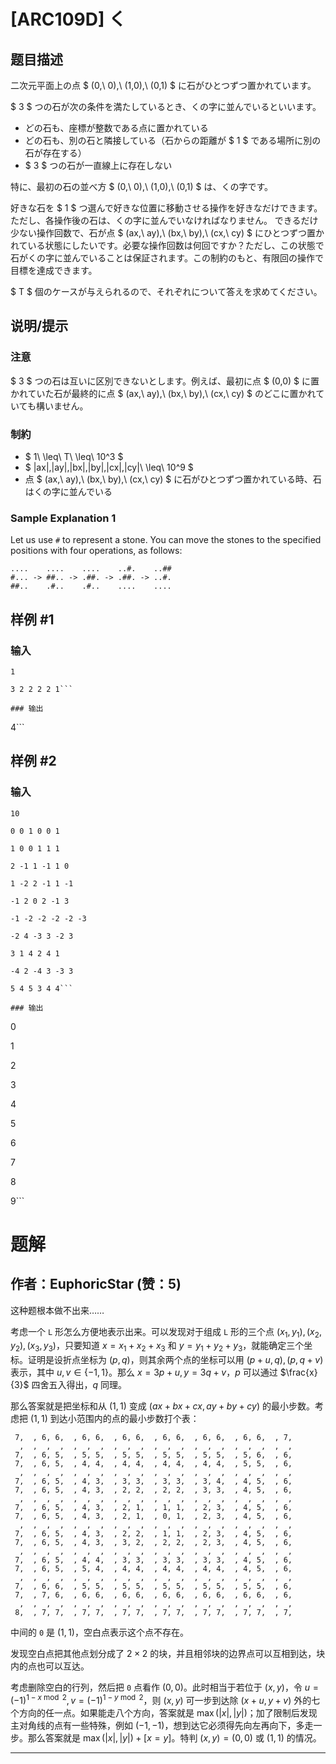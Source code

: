 # [ARC109D] く

## 题目描述

[problemUrl]: https://atcoder.jp/contests/arc109/tasks/arc109_d

<!-- $ 2\time\ 10^{10}\ +\ 1 $ 行 $ 2\time\ 10^{10}\ +\ 1 $ 列からなるマス目上に区切られた盤面があります。行には上から順番に $ -10^{10},\ \dots,\ 10^{10} $ の番号が、列には左から$ 2\time\ 10^{10}\ +\ 1 $ の場脳が振られています。この盤面の上に石が $ 3 $ つ置かれています。
 -->二次元平面上の点 $ (0,\ 0),\ (1,0),\ (0,1) $ に石がひとつずつ置かれています。

$ 3 $ つの石が次の条件を満たしているとき、くの字に並んでいるといいます。

- どの石も、座標が整数である点に置かれている
- どの石も、別の石と隣接している（石からの距離が $ 1 $ である場所に別の石が存在する）
- $ 3 $ つの石が一直線上に存在しない

特に、最初の石の並べ方 $ (0,\ 0),\ (1,0),\ (0,1) $ は、くの字です。

好きな石を $ 1 $ つ選んで好きな位置に移動させる操作を好きなだけできます。ただし、各操作後の石は、くの字に並んでいなければなりません。 できるだけ少ない操作回数で、石が点 $ (ax,\ ay),\ (bx,\ by),\ (cx,\ cy) $ にひとつずつ置かれている状態にしたいです。必要な操作回数は何回ですか？ただし、この状態で石がくの字に並んでいることは保証されます。この制約のもと、有限回の操作で目標を達成できます。

$ T $ 個のケースが与えられるので、それぞれについて答えを求めてください。

## 说明/提示

### 注意

$ 3 $ つの石は互いに区別できないとします。例えば、最初に点 $ (0,0) $ に置かれていた石が最終的に点 $ (ax,\ ay),\ (bx,\ by),\ (cx,\ cy) $ のどこに置かれていても構いません。

### 制約

- $ 1\ \leq\ T\ \leq\ 10^3 $
- $ |ax|,|ay|,|bx|,|by|,|cx|,|cy|\ \leq\ 10^9 $
- 点 $ (ax,\ ay),\ (bx,\ by),\ (cx,\ cy) $ に石がひとつずつ置かれている時、石はくの字に並んでいる

### Sample Explanation 1

Let us use `#` to represent a stone. You can move the stones to the specified positions with four operations, as follows:

```
....    ....    ....    ..#.    ..##
#... -> ##.. -> .##. -> .##. -> ..#.
##..    .#..    .#..    ....    ....
```

## 样例 #1

### 输入

```
1
3 2 2 2 2 1```

### 输出

```
4```

## 样例 #2

### 输入

```
10
0 0 1 0 0 1
1 0 0 1 1 1
2 -1 1 -1 1 0
1 -2 2 -1 1 -1
-1 2 0 2 -1 3
-1 -2 -2 -2 -2 -3
-2 4 -3 3 -2 3
3 1 4 2 4 1
-4 2 -4 3 -3 3
5 4 5 3 4 4```

### 输出

```
0
1
2
3
4
5
6
7
8
9```

# 题解

## 作者：EuphoricStar (赞：5)

这种题根本做不出来……

考虑一个 `L` 形怎么方便地表示出来。可以发现对于组成 `L` 形的三个点 $(x_1,y_1),(x_2,y_2),(x_3,y_3)$，只要知道 $x = x_1 + x_2 + x_3$ 和 $y = y_1 + y_2 + y_3$，就能确定三个坐标。证明是设折点坐标为 $(p,q)$，则其余两个点的坐标可以用 $(p+u,q),(p,q+v)$ 表示，其中 $u,v \in \{-1,1\}$。那么 $x = 3p + u, y = 3q + v$，$p$ 可以通过 $\frac{x}{3}$ 四舍五入得出，$q$ 同理。

那么答案就是把坐标和从 $(1,1)$ 变成 $(ax + bx + cx, ay + by + cy)$ 的最小步数。考虑把 $(1,1)$ 到达小范围内的点的最小步数打个表：

```
 7,  , 6, 6,  , 6, 6,  , 6, 6,  , 6, 6,  , 6, 6,  , 6, 6,  , 7,
  ,  ,  ,  ,  ,  ,  ,  ,  ,  ,  ,  ,  ,  ,  ,  ,  ,  ,  ,  ,  ,
 7,  , 6, 5,  , 5, 5,  , 5, 5,  , 5, 5,  , 5, 5,  , 5, 6,  , 6,
 7,  , 6, 5,  , 4, 4,  , 4, 4,  , 4, 4,  , 4, 4,  , 5, 5,  , 6,
  ,  ,  ,  ,  ,  ,  ,  ,  ,  ,  ,  ,  ,  ,  ,  ,  ,  ,  ,  ,  ,
 7,  , 6, 5,  , 4, 3,  , 3, 3,  , 3, 3,  , 3, 4,  , 4, 5,  , 6,
 7,  , 6, 5,  , 4, 3,  , 2, 2,  , 2, 2,  , 3, 3,  , 4, 5,  , 6,
  ,  ,  ,  ,  ,  ,  ,  ,  ,  ,  ,  ,  ,  ,  ,  ,  ,  ,  ,  ,  ,
 7,  , 6, 5,  , 4, 3,  , 2, 1,  , 1, 1,  , 2, 3,  , 4, 5,  , 6,
 7,  , 6, 5,  , 4, 3,  , 2, 1,  , 0, 1,  , 2, 3,  , 4, 5,  , 6,
  ,  ,  ,  ,  ,  ,  ,  ,  ,  ,  ,  ,  ,  ,  ,  ,  ,  ,  ,  ,  ,
 7,  , 6, 5,  , 4, 3,  , 2, 2,  , 1, 1,  , 2, 3,  , 4, 5,  , 6,
 7,  , 6, 5,  , 4, 3,  , 3, 2,  , 2, 2,  , 2, 3,  , 4, 5,  , 6,
  ,  ,  ,  ,  ,  ,  ,  ,  ,  ,  ,  ,  ,  ,  ,  ,  ,  ,  ,  ,  ,
 7,  , 6, 5,  , 4, 4,  , 3, 3,  , 3, 3,  , 3, 3,  , 4, 5,  , 6,
 7,  , 6, 5,  , 5, 4,  , 4, 4,  , 4, 4,  , 4, 4,  , 4, 5,  , 6,
  ,  ,  ,  ,  ,  ,  ,  ,  ,  ,  ,  ,  ,  ,  ,  ,  ,  ,  ,  ,  ,
 7,  , 6, 6,  , 5, 5,  , 5, 5,  , 5, 5,  , 5, 5,  , 5, 5,  , 6,
 7,  , 7, 6,  , 6, 6,  , 6, 6,  , 6, 6,  , 6, 6,  , 6, 6,  , 6,
  ,  ,  ,  ,  ,  ,  ,  ,  ,  ,  ,  ,  ,  ,  ,  ,  ,  ,  ,  ,  ,
 8,  , 7, 7,  , 7, 7,  , 7, 7,  , 7, 7,  , 7, 7,  , 7, 7,  , 7,

```

中间的 `0` 是 $(1,1)$，空白点表示这个点不存在。

发现空白点把其他点划分成了 $2 \times 2$ 的块，并且相邻块的边界点可以互相到达，块内的点也可以互达。

考虑删除空白的行列，然后把 `0` 点看作 $(0,0)$。此时相当于若位于 $(x,y)$，令 $u = (-1)^{1 - x \bmod 2}, v = (-1)^{1 - y \bmod 2}$，则 $(x,y)$ 可一步到达除 $(x + u, y + v)$ 外的七个方向的任一点。如果能走八个方向，答案就是 $\max(|x|,|y|)$；加了限制后发现主对角线的点有一些特殊，例如 $(-1,-1)$，想到达它必须得先向左再向下，多走一步。那么答案就是 $\max(|x|,|y|) + [x=y]$。特判 $(x,y) = (0,0)$ 或 $(1,1)$ 的情况。

---

